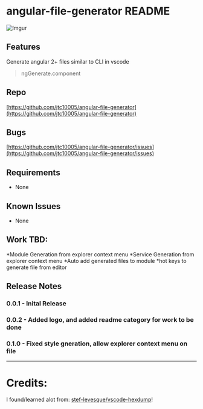# angular-file-generator README
![Imgur](https://i.imgur.com/Ho9QR0n.png)

## Features

Generate angular 2+ files similar to CLI in vscode

> ngGenerate.component

## Repo
[https://github.com/jtc10005/angular-file-generator](https://github.com/jtc10005/angular-file-generator)

## Bugs
[https://github.com/jtc10005/angular-file-generator/issues](https://github.com/jtc10005/angular-file-generator/issues)

## Requirements

* None

## Known Issues
* None

## Work TBD:
*Module Generation from explorer context menu
*Service Generation from explorer context menu
*Auto add generated files to module
*hot keys to generate file from editor

## Release Notes

 ### 0.0.1 - Inital Release
 ### 0.0.2 - Added logo, and added readme category for work to be done
 ### 0.1.0 - Fixed style gneration, allow explorer context menu on file

-----------------------------------------------------------------------------------------------------------

# Credits:
I found/learned alot from:
[stef-levesque/vscode-hexdump](https://github.com/stef-levesque/vscode-hexdump)!

